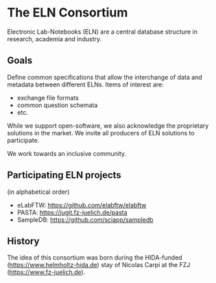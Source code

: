 # The ELN Consortium
Electronic Lab-Notebooks (ELN) are a central database structure in research, academia and industry. 

## Goals
Define common specifications that allow the interchange of data and metadata between different ELNs. Items of interest are:
- exchange file formats
- common question schemata
- etc.

While we support open-software, we also acknowledge the proprietary solutions in the market. We invite all producers of ELN solutions to participate.

We work towards an inclusive community.

## Participating ELN projects
(in alphabetical order)
- eLabFTW: https://github.com/elabftw/elabftw
- PASTA: https://jugit.fz-juelich.de/pasta
- SampleDB: https://github.com/sciapp/sampledb

## History
The idea of this consortium was born during the HIDA-funded (https://www.helmholtz-hida.de) stay of Nicolas Carpi at the FZJ (https://www.fz-juelich.de).

